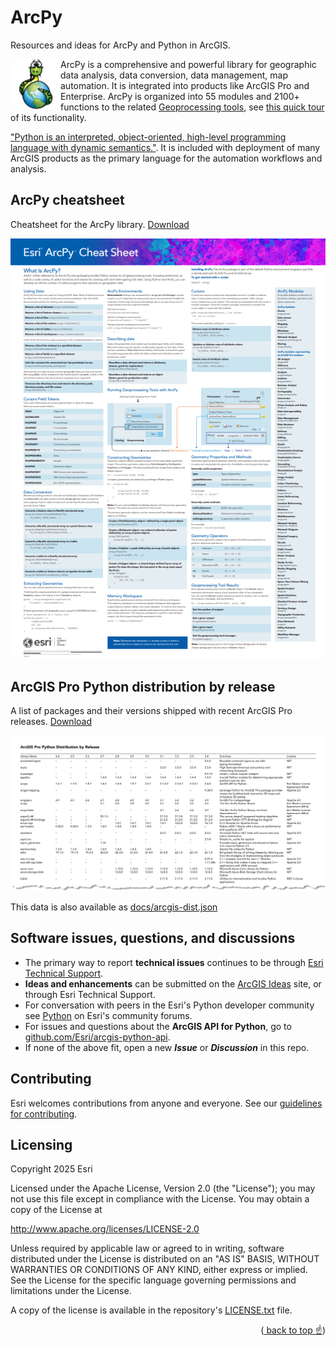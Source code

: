 <a id="readme-top"></a>

# ArcPy
Resources and ideas for ArcPy and Python in ArcGIS.

<img align="left" src="static/arcpy.png">

ArcPy is a comprehensive and powerful library for geographic data analysis, data conversion, data management, map automation. It is integrated into products like ArcGIS Pro and Enterprise. ArcPy is organized into 55 modules and 2100+ functions to the related [Geoprocessing tools](https://pro.arcgis.com/en/pro-app/latest/help/analysis/geoprocessing/basics/what-is-geoprocessing-.htm), see [this quick tour](https://pro.arcgis.com/en/pro-app/latest/arcpy/get-started/a-quick-tour-of-arcpy.htm) of its functionality.

["Python is an interpreted, object-oriented, high-level programming language with dynamic semantics."](https://www.python.org/doc/essays/blurb/). It is included with deployment of many ArcGIS products as the primary language for the automation workflows and analysis.

## ArcPy cheatsheet
Cheatsheet for the ArcPy library. [Download](docs/ArcPy-Cheatsheet.pdf?raw=true)

[![docs/arcpy-cheatsheet.pdf](static/arcpy-cheatsheet.png)](docs/ArcPy-Cheatsheet.pdf)


## ArcGIS Pro Python distribution by release
A list of packages and their versions shipped with recent ArcGIS Pro releases. [Download](docs/ArcGIS-Pro-Python-Distribution-By-Release.pdf?raw=true)

[![docs/ArcGIS-Pro-Python-Distribution-By-Release.pdf](static/ArcGIS-Pro-Python-Distribution-By-Release.png)](docs/ArcGIS-Pro-Python-Distribution-By-Release.pdf)

This data is also available as [docs/arcgis-dist.json](docs/arcgis-dist.json)

## Software issues, questions, and discussions

 - The primary way to report **technical issues** continues to be through [Esri Technical Support](https://support.esri.com/en-us/contact).
 - **Ideas and enhancements** can be submitted on the [ArcGIS Ideas](https://community.esri.com/t5/custom/page/page-id/arcgis-ideas) site, or through Esri Technical Support.
 - For conversation with peers in the Esri's Python developer community see [Python](https://community.esri.com/t5/python/ct-p/python) on Esri's community forums.
 - For issues and questions about the **ArcGIS API for Python**, go to [github.com/Esri/arcgis-python-api](https://github.com/Esri/arcgis-python-api).
 - If none of the above fit, open a new ***Issue*** or ***Discussion*** in this repo.


## Contributing

Esri welcomes contributions from anyone and everyone. See our [guidelines for contributing](https://github.com/esri/contributing).

## Licensing

Copyright 2025 Esri

Licensed under the Apache License, Version 2.0 (the "License");
you may not use this file except in compliance with the License.
You may obtain a copy of the License at

   http://www.apache.org/licenses/LICENSE-2.0

Unless required by applicable law or agreed to in writing, software
distributed under the License is distributed on an "AS IS" BASIS,
WITHOUT WARRANTIES OR CONDITIONS OF ANY KIND, either express or implied.
See the License for the specific language governing permissions and
limitations under the License.

A copy of the license is available in the repository's [LICENSE.txt](LICENSE.txt) file.

<p align="right">(<a href="#readme-top"> back to top ☝</a>)</p>
